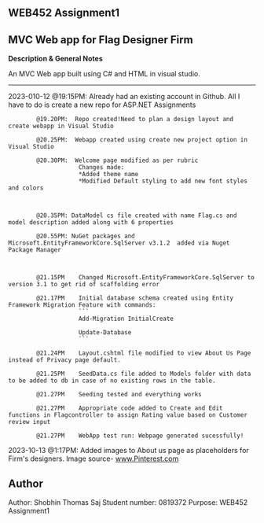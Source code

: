 ﻿## WEB452 Assignment1

## MVC Web app for Flag Designer Firm

**Description & General Notes**

An MVC Web app built using C# and HTML in visual studio.
*********************************************************************************************************************************************************
2023-010-12  @19:15PM:  Already had an existing account in Github. All I have to do is create a new repo for ASP.NET Assignments
			
			@19.20PM:  Repo created!Need to plan a design layout and create webapp in Visual Studio
			
			@20.25PM:  Webapp created using create new project option in Visual Studio
		    
			@20.30PM:  Welcome page modified as per rubric
						Changes made:
						*Added theme name
						*Modified Default styling to add new font styles and colors
						
			
            
			@20.35PM: DataModel cs file created with name Flag.cs and model description added along with 6 properties

			@20.55PM: NuGet packages and Microsoft.EntityFrameworkCore.SqlServer v3.1.2  added via Nuget Package Manager
						
						
			
			@21.15PM    Changed Microsoft.EntityFrameworkCore.SqlServer to version 3.1 to get rid of scaffolding error
			
			@21.17PM    Initial database schema created using Entity Framework Migration Feature with commands:
						```
						Add-Migration InitialCreate
						
						Update-Database
						```
			
			@21.24PM	Layout.cshtml file modified to view About Us Page instead of Privacy page default.
			
			@21.25PM	SeedData.cs file added to Models folder with data to be added to db in case of no existing rows in the table.
			
			@21.27PM 	Seeding tested and everything works
			
			@21.27PM 	Appropriate code added to Create and Edit functions in Flagcontroller to assign Rating value based on Customer review input
			
			@21.27PM 	WebApp test run: Webpage generated sucessfully!

2023-10-13  @1:17PM:	Added images to About us page as placeholders for Firm's designers. Image source- www.Pinterest.com

## Author

Author: Shobhin Thomas Saj
Student number: 0819372
Purpose: WEB452 Assignment1
